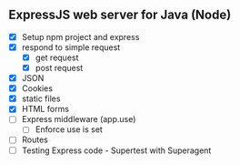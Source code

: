 ExpressJS web server for Java (Node)
------------------------------------

* [x] Setup npm project and express
* [x] respond to simple request
  * [x] get request
  * [x] post request
* [x] JSON
* [x] Cookies
* [x] static files
* [x] HTML forms
* [ ] Express middleware (app.use)
  * [ ] Enforce use is set
* [ ] Routes
* [ ] Testing Express code - Supertest with Superagent
